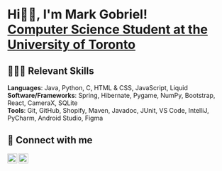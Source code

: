 <h1>Hi👋🏻, I'm Mark Gobriel! <br/><a href="https://www.linkedin.com/in/markgobriel/">Computer Science Student at the University of Toronto</a></h1>

<h2>👨🏻‍💻 Relevant Skills</h2>

<b>Languages</b>: Java, Python, C, HTML & CSS, JavaScript, Liquid <br>
<b>Software/Frameworks</b>: Spring, Hibernate, Pygame, NumPy, Bootstrap, React, CameraX, SQLite <br>
<b>Tools</b>: Git, GitHub, Shopify, Maven, Javadoc, JUnit, VS Code, IntelliJ, PyCharm, Android Studio, Figma <be>

<!-- <h2>💼 Software Development Projects</h2>

- <b>Front-End Development</b>
  - [Experience Egypt](https://github.com/markgobriel/experience-egypt)
  - [Egypt Cities Slider](https://github.com/markgobriel/city-slider)
  - [Productivity Time Manager](https://github.com/markgobriel/school-timemanagement)
- <b>Java</b>
  - [Image Analysis Middleware](https://github.com/joshmadakor1/4chan-Image-Analysis-Middleware-C964) <b><i>(Potentially NSFW)</b></i>
- <b>PowerShell</b>
  - [Windows EventLog: Failed RDP Logins Source IP to full GeoData Conversion](https://github.com/joshmadakor1/Sentinel-Lab)
  - [JWipe (Disk Wiping Utility)](https://github.com/joshmadakor1/Jwipe.PowerShell)
  - [Active Directory Bulk User Creation](https://github.com/joshmadakor1/AD_PS)
  - [FIM (File Integrity Monitor)](https://github.com/joshmadakor1/PowerShell-Integrity-FIM)
- <b>C# (.NET Desktop Applications)</b>
  - [Ransomware Proof of Concept (Encrypter)](https://github.com/joshmadakor1/EncrypterPOC)
  - [Ransomware Proof of Concept (Decrypter)](https://github.com/joshmadakor1/DecrypterPOC)
  - [Keylogger with Email Capability](https://github.com/joshmadakor1/Key-Logger-With-Email)
- <b>Python</b>
  - [Package Delivery Application (Datastructures and Algorithms Demo)](https://github.com/joshmadakor1/Package-Delivery-Pathfinding-Algorithm)

-->

<h2> 🤳 Connect with me</h2>

[<img align="left" alt="Mark Gobriel | LinkedIn" width="22px" src="https://cdn.jsdelivr.net/npm/simple-icons@v3/icons/linkedin.svg" />][linkedin]
[<img align="left" alt="Mark Gobriel | Email" width="22px" src="https://cdn.jsdelivr.net/npm/simple-icons@v3/icons/gmail.svg" />][email]

[email]: mailto:markgobriel@gmail.com
[linkedin]: https://linkedin.com/in/markgobriel

<!-- <h3>ABOUT ME</h3>

- 🏫 Year 2 Computer Science Major at the University of Toronto, with Minors in Mathematical Sciences and Business.
- 💻 I am proficient in **Python, Java, HTML, CSS, and JavaScript** 
- 🌱 I’m currently learning **Go, Kotlin, Flutter**
- 📫 Reach me at **markgobriel@gmail.com** 

-->
